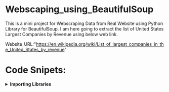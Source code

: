 # Webscaping_using_BeautifulSoup
This is a mini project for Webscraping Data from Real Website using Python Library for BeautifulSoup. I am here going to extract the list of United States Largest Companies by Revenue using below web link.

Website_URL:"https://en.wikipedia.org/wiki/List_of_largest_companies_in_the_United_States_by_revenue"

# Code Snipets:
<details>
  <summary><strong>Importing Libraries</strong></summary>
  <p>

  ```python
  from bs4 import BeautifulSoup
  import requests

  # Defining URL and parsing using HTML
  url="https://en.wikipedia.org/wiki/List_of_largest_companies_in_the_United_States_by_revenue"
  page=requests.get(url)
  soup= BeautifulSoup(page.text, 'html')
```
<details>
  <summary><strong>Table Extraction and Header Elements</strong></summary>
  <p>

  ```python
  table = soup.find_all('table')[1]
  world_titles = table.find_all('th')
  print(world_titles)

```
<details>
  <summary><strong>Iterating through Column Data and Fetching Individual Row Data</strong></summary>
  <p>

  ```python
  for row in column_data[1:]:
      row_data = row.find_all('td')
      individual_row_data = [data.text.strip() for data in row_data]
    
      length = len(df)
      df.loc[length] = individual_row_data

```
** View Jupyter Notebook for complete code**
